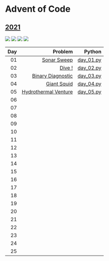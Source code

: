 # Advent of Code

## [2021](https://adventofcode.com/2021)

![](https://img.shields.io/badge/stars%20⭐-9-yellow)
![](https://img.shields.io/badge/day%20📅-5-blue)
![](https://img.shields.io/badge/days%20completed-5-red)
![](https://img.shields.io/badge/python-3.7-blue.svg)

| Day |  Problem | Python |
| --: | -------: | -----: |
| 01  | [Sonar Sweep](https://adventofcode.com/2021/day/1)    | [day_01.py](https://github.com/johnbroberson/AdventOfCode/blob/main/2021/scripts/day_01.py)
| 02  | [Dive !](https://adventofcode.com/2021/day/2)         | [day_02.py](https://github.com/johnbroberson/AdventOfCode/blob/main/2021/scripts/day_02.py)
| 03  | [Binary Diagnostic](https://adventofcode.com/2021/day/3)| [day_03.py](https://github.com/johnbroberson/AdventOfCode/blob/main/2021/scripts/day_03.py)
| 04  | [Giant Squid](https://adventofcode.com/2021/day/4)      | [day_04.py](https://github.com/johnbroberson/AdventOfCode/blob/main/2021/scripts/day_04.py)
| 05  | [Hydrothermal Venture](https://adventofcode.com/2021/day/5)|[day_05.py](https://github.com/johnbroberson/AdventOfCode/blob/main/2021/scripts/day_05.py)
| 06  | |
| 07  | |
| 08  | |
| 09  | |
| 10  | |
| 11  | |
| 12  | |
| 13  | |
| 14  | |
| 15  | |
| 16  | |
| 17  | |
| 18  | |
| 19  | |
| 20  | |
| 21  | |
| 22  | |
| 23  | |
| 24  | |
| 25  | |
